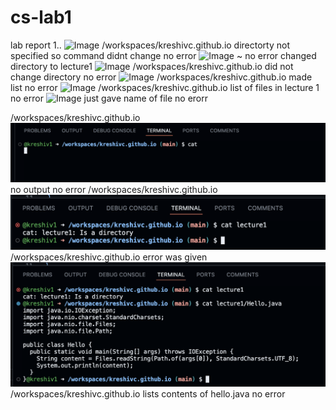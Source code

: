 # cs-lab1
lab report 1..
![Image](CD1.png)
/workspaces/kreshivc.github.io
directorty not specified so command didnt change
no error
![Image](CD2.png)
~
no error
changed directory to lecture1
![Image](CD3.png)
/workspaces/kreshivc.github.io
did not change directory
no error
![Image](LS1.png)
/workspaces/kreshivc.github.io
made list
no error
![Image](LS2.png)
/workspaces/kreshivc.github.io
list of files in lecture 1
no error
![Image](LS3.png)
just gave name of file
no erorr

/workspaces/kreshivc.github.io
![Image](cat1.png)
no output
no error
/workspaces/kreshivc.github.io
![Image](cat2.png)
/workspaces/kreshivc.github.io
error was given
![Image](cat3.png)
/workspaces/kreshivc.github.io
lists contents of hello.java
no error

